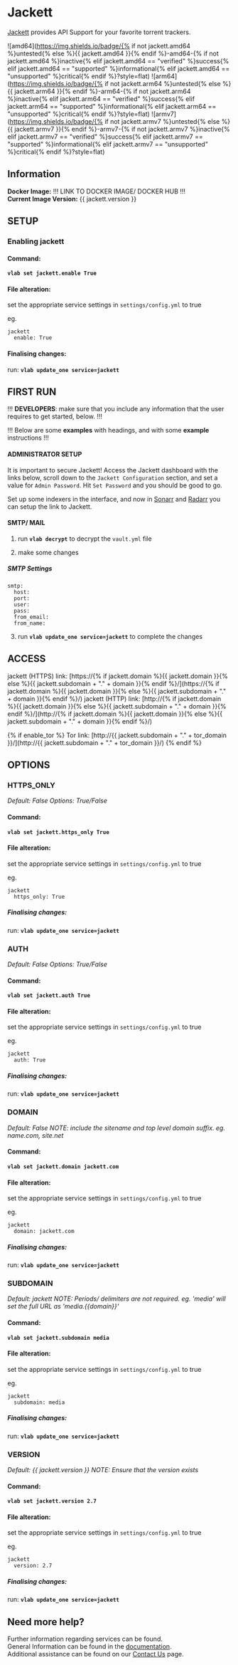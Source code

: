 # Jackett

[Jackett](https://github.com/Jackett/Jackett) provides API Support for your favorite torrent trackers.

![amd64](https://img.shields.io/badge/{% if not jackett.amd64 %}untested{% else %}{{ jackett.amd64 }}{% endif %}-amd64-{% if not jackett.amd64 %}inactive{% elif jackett.amd64 == "verified" %}success{% elif jackett.amd64 == "supported" %}informational{% elif jackett.amd64 == "unsupported" %}critical{% endif %}?style=flat)
![arm64](https://img.shields.io/badge/{% if not jackett.arm64 %}untested{% else %}{{ jackett.arm64 }}{% endif %}-arm64-{% if not jackett.arm64 %}inactive{% elif jackett.arm64 == "verified" %}success{% elif jackett.arm64 == "supported" %}informational{% elif jackett.arm64 == "unsupported" %}critical{% endif %}?style=flat)
![armv7](https://img.shields.io/badge/{% if not jackett.armv7 %}untested{% else %}{{ jackett.armv7 }}{% endif %}-armv7-{% if not jackett.armv7 %}inactive{% elif jackett.armv7 == "verified" %}success{% elif jackett.armv7 == "supported" %}informational{% elif jackett.armv7 == "unsupported" %}critical{% endif %}?style=flat)

## Information


**Docker Image:** !!! LINK TO DOCKER IMAGE/ DOCKER HUB !!! \
**Current Image Version:** {{ jackett.version }}

## SETUP

### Enabling jackett

#### Command:

**`vlab set jackett.enable True`**

#### File alteration:

set the appropriate service settings in `settings/config.yml` to true

eg.
```
jackett
  enable: True
```

#### Finalising changes:

run: **`vlab update_one service=jackett`**

## FIRST RUN

!!! **DEVELOPERS**: make sure that you include any information that the user requires to get started, below. !!!

!!! Below are some **examples** with headings, and with some **example** instructions !!!

#### ADMINISTRATOR SETUP

It is important to secure Jackett! Access the Jackett dashboard with the links below,
scroll down to the `Jackett Configuration` section, and set a value for `Admin Password`.
Hit `Set Password` and you should be good to go.

Set up some indexers in the interface, and now in [Sonarr](sonarr.md) and
[Radarr](radarr.md) you can setup the link to Jackett.

#### SMTP/ MAIL

1. run **`vlab decrypt`** to decrypt the `vault.yml` file

2. make some changes


##### SMTP Settings
```
smtp:
  host:
  port:
  user:
  pass:
  from_email:
  from_name:
```

3. run **`vlab update_one service=jackett`** to complete the changes


## ACCESS

jackett (HTTPS) link: [https://{% if jackett.domain %}{{ jackett.domain }}{% else %}{{ jackett.subdomain + "." + domain }}{% endif %}/](https://{% if jackett.domain %}{{ jackett.domain }}{% else %}{{ jackett.subdomain + "." + domain }}{% endif %}/)
jackett (HTTP) link: [http://{% if jackett.domain %}{{ jackett.domain }}{% else %}{{ jackett.subdomain + "." + domain }}{% endif %}/](http://{% if jackett.domain %}{{ jackett.domain }}{% else %}{{ jackett.subdomain + "." + domain }}{% endif %}/)

{% if enable_tor %}
Tor link: [http://{{ jackett.subdomain + "." + tor_domain }}/](http://{{ jackett.subdomain + "." + tor_domain }}/)
{% endif %}

## OPTIONS

### HTTPS_ONLY
*Default: False*
*Options: True/False*

#### Command:

**`vlab set jackett.https_only True`**

#### File alteration:

set the appropriate service settings in `settings/config.yml` to true

eg.
```
jackett
  https_only: True
```

##### Finalising changes:

run: **`vlab update_one service=jackett`**

### AUTH
*Default: False*
*Options: True/False*

#### Command:

**`vlab set jackett.auth True`**

#### File alteration:

set the appropriate service settings in `settings/config.yml` to true

eg.
```
jackett
  auth: True
```

##### Finalising changes:

run: **`vlab update_one service=jackett`**

### DOMAIN
*Default: False*
*NOTE: include the sitename and top level domain suffix. eg. name.com, site.net*

#### Command:

**`vlab set jackett.domain jackett.com`**

#### File alteration:

set the appropriate service settings in `settings/config.yml` to true

eg.
```
jackett
  domain: jackett.com
```

##### Finalising changes:

run: **`vlab update_one service=jackett`**

### SUBDOMAIN
*Default: jackett*
*NOTE: Periods/ delimiters are not required. eg. 'media' will set the full URL as 'media.{{domain}}'*

#### Command:

**`vlab set jackett.subdomain media`**

#### File alteration:

set the appropriate service settings in `settings/config.yml` to true

eg.
```
jackett
  subdomain: media
```

##### Finalising changes:

run: **`vlab update_one service=jackett`**

### VERSION
*Default: {{  jackett.version  }}*
*NOTE: Ensure that the version exists*

#### Command:

**`vlab set jackett.version 2.7`**

#### File alteration:

set the appropriate service settings in `settings/config.yml` to true

eg.
```
jackett
  version: 2.7
```

##### Finalising changes:

run: **`vlab update_one service=jackett`**

## Need more help?
Further information regarding services can be found. \
General Information can be found in the [documentation](https://docs.vivumlab.com). \
Additional assistance can be found on our [Contact Us](https://docs.vivumlab.com/Contact-us) page.
